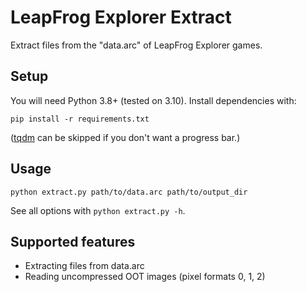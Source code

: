 # LeapFrog Explorer Extract

Extract files from the "data.arc" of LeapFrog Explorer games.

## Setup

You will need Python 3.8+ (tested on 3.10). Install dependencies with:

```
pip install -r requirements.txt
```

([tqdm](https://tqdm.github.io/) can be skipped if you don't want a progress bar.)

## Usage

```
python extract.py path/to/data.arc path/to/output_dir
```

See all options with `python extract.py -h`.

## Supported features

- Extracting files from data.arc
- Reading uncompressed OOT images (pixel formats 0, 1, 2)
